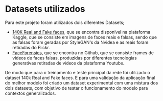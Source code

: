 # Datasets utilizados

Para este projeto foram utilizados dois diferentes Datasets;

- [140K Real and Fake faces](https://www.kaggle.com/datasets/xhlulu/140k-real-and-fake-faces), que se encontra disponível na plataforma Kaggle, que se consiste em imagens de faces reais e falsas, sendo que as falsas foram geradas por StyleGAN's da Nvidea e as reais foram retiradas do Flickr.
- [FaceForensics](https://github.com/ondyari/FaceForensics), que se encontra no Github, que se consiste frames de vídeos de faces falsas, produzidas por diferentes tecnologias generativas retiradas de vídeos da plataforma Youtube.

De modo que para o treinamento e teste principal da rede foi utilizado o dataset 140k Real and Fake faces. E para uma validação da aplicação final do melhor modelo foi criado um dataset experimental com uma mistura dos dois datasets, com objetivo de testar o funcionamento do modelo para contextos generalizados.
